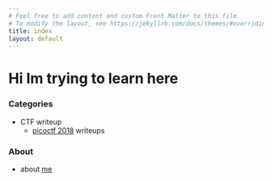 ```yaml
---
# Feel free to add content and custom Front Matter to this file.
# To modify the layout, see https://jekyllrb.com/docs/themes/#overriding-theme-defaults
title: index
layout: default
---
```


# Hi Im trying to learn here

### Categories
- CTF writeup
  - [picoctf 2018](/wabi-sabi/_post/pico2018) writeups


### About
- about [me](wabi-sabi/about/me)
